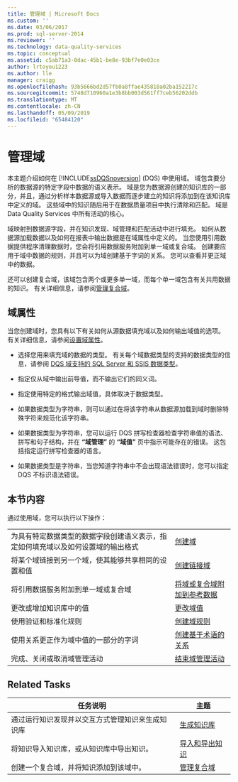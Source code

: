 ```yaml
---
title: 管理域 | Microsoft Docs
ms.custom: ''
ms.date: 03/06/2017
ms.prod: sql-server-2014
ms.reviewer: ''
ms.technology: data-quality-services
ms.topic: conceptual
ms.assetid: c5ab71a3-0dac-45b1-be8e-93bf7e0e03ce
author: lrtoyou1223
ms.author: lle
manager: craigg
ms.openlocfilehash: 93b5666bd2d57fb0a8ffae435818a02ba152217c
ms.sourcegitcommit: 5748d710960a1e3b8bb003d561ff7ceb56202ddb
ms.translationtype: MT
ms.contentlocale: zh-CN
ms.lasthandoff: 05/09/2019
ms.locfileid: "65484120"
---
```

# <a name="managing-a-domain"></a>管理域
  本主题介绍如何在 [!INCLUDE[ssDQSnoversion](../includes/ssdqsnoversion-md.md)] (DQS) 中使用域。 域包含要分析的数据源的特定字段中数据的语义表示。 域是您为数据源创建的知识库的一部分，并且，通过分析样本数据源或导入数据而逐步建立的知识将添加到在该知识库中定义的域。 这些域中的知识随后用于在数据质量项目中执行清除和匹配。 域是 Data Quality Services 中所有活动的核心。  
  
 域映射到数据源字段，并在知识发现、域管理和匹配活动中进行填充。 如何从数据源加载数据以及如何在报表中输出数据是在域属性中定义的。 当您使用引用数据提供程序清理数据时，您会将引用数据服务附加到单一域或复合域。 创建要应用于域中数据的规则，并且可以为域创建基于字词的关系。 您可以查看并更正域中的数据。  
  
 还可以创建复合域，该域包含两个或更多单一域，而每个单一域包含有关共用数据的知识。 有关详细信息，请参阅[管理复合域](../../2014/data-quality-services/managing-a-composite-domain.md)。  
  
## <a name="domain-properties"></a>域属性  
 当您创建域时，您具有以下有关如何从源数据填充域以及如何输出域值的选项。 有关详细信息，请参阅[设置域属性](../../2014/data-quality-services/set-domain-properties.md)。  
  
-   选择您用来填充域的数据的类型。 有关每个域数据类型的支持的数据类型的信息，请参阅 [DQS 域支持的 SQL Server 和 SSIS 数据类型](../../2014/data-quality-services/supported-sql-server-and-ssis-data-types-for-dqs-domains.md)。  
  
-   指定仅从域中输出前导值，而不输出它们的同义词。  
  
-   指定使用特定的格式输出域值，具体取决于数据类型。  
  
-   如果数据类型为字符串，则可以通过在将该字符串从数据源加载到域时删除特殊字符来规范化该字符串。  
  
-   如果数据类型为字符串，您可以运行 DQS 拼写检查器检查字符串值的语法、拼写和句子结构，并在 **“域管理”** 的 **“域值”** 页中指示可能存在的错误。 这包括指定运行拼写检查器的语言。  
  
-   如果数据类型是字符串，当您知道字符串中不会出现语法错误时，您可以指定 DQS 不标识语法错误。  
  
## <a name="in-this-section"></a>本节内容  
 通过使用域，您可以执行以下操作：  
  
|||  
|-|-|  
|为具有特定数据类型的数据字段创建语义表示，指定如何填充域以及如何设置域的输出格式|[创建域](../../2014/data-quality-services/create-a-domain.md)|  
|将某个域链接到另一个域，使其能够共享相同的设置和值|[创建链接域](../../2014/data-quality-services/create-a-linked-domain.md)|  
|将引用数据服务附加到单一域或复合域|[将域或复合域附加到参考数据](../../2014/data-quality-services/attach-a-domain-or-composite-domain-to-reference-data.md)|  
|更改或增加知识库中的值|[更改域值](../../2014/data-quality-services/change-domain-values.md)|  
|使用验证和标准化规则|[创建域规则](../../2014/data-quality-services/create-a-domain-rule.md)|  
|使用关系更正作为域中值的一部分的字词|[创建基于术语的关系](../../2014/data-quality-services/create-term-based-relations.md)|  
|完成、关闭或取消域管理活动|[结束域管理活动](../../2014/data-quality-services/end-the-domain-management-activity.md)|  
  
## <a name="related-tasks"></a>Related Tasks  
  
|任务说明|主题|  
|----------------------|-----------|  
|通过运行知识发现并以交互方式管理知识来生成知识库|[生成知识库](../../2014/data-quality-services/building-a-knowledge-base.md)|  
|将知识导入知识库，或从知识库中导出知识。|[导入和导出知识](../../2014/data-quality-services/importing-and-exporting-knowledge.md)|  
|创建一个复合域，并将知识添加到该域中。|[管理复合域](../../2014/data-quality-services/managing-a-composite-domain.md)|  
  
  
